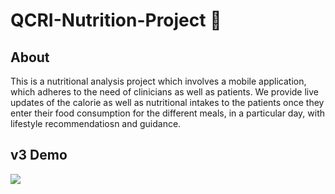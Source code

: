 # QCRI-Nutrition-Project  🏥

## About

This is a nutritional analysis project which involves a mobile application, which adheres to the need of clinicians as well as patients. We provide live updates of the calorie as well as nutritional intakes to the patients once they enter their food consumption for the different meals, in a particular day, with lifestyle recommendatiosn and guidance.

## v3 Demo

<img src='https://media.giphy.com/media/ZaX9Eutm0t1xtp91uM/giphy.gif'>
